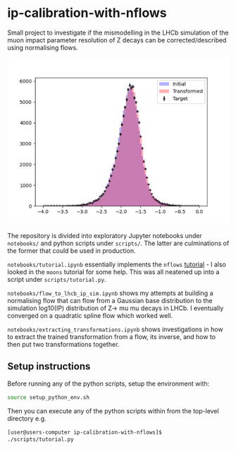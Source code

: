 # ip-calibration-with-nflows
Small project to investigate if the mismodelling in the LHCb simulation of the muon impact parameter resolution of Z decays can be corrected/described using normalising flows.

![Example of IP correction](./readme_plots/example.png)

The repository is divided into exploratory Jupyter notebooks under `notebooks/` and python scripts under `scripts/`. The latter are culminations of the former that could be used in production.

`notebooks/tutorial.ipynb` essentially implements the `nflows` [tutorial](https://pypi.org/project/nflows/) - I also looked in the `moons` tutorial for some help.
This was all neatened up into a script under `scripts/tutorial.py`.

`notebooks/flow_to_lhcb_ip_sim.ipynb` shows my attempts at building a normalising flow that can flow from a Gaussian base distribution to the simulation log10(IP) distribution of Z-> mu mu decays in LHCb. I eventually converged on a quadratic spline flow which worked well.

`notebooks/extracting_transformations.ipynb` shows investigations in how to extract the trained transformation from a flow, its inverse, and how to then put two transformations together.

## Setup instructions

Before running any of the python scripts, setup the environment with:

```bash
source setup_python_env.sh
```

Then you can execute any of the python scripts within from the top-level directory e.g.

```
[user@users-computer ip-calibration-with-nflows]$ ./scripts/tutorial.py
```
